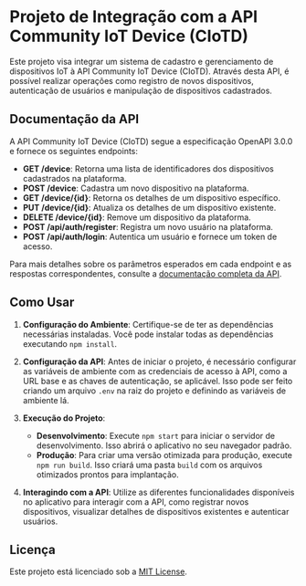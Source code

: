 # Projeto de Integração com a API Community IoT Device (CIoTD)

Este projeto visa integrar um sistema de cadastro e gerenciamento de dispositivos IoT à API Community IoT Device (CIoTD). Através desta API, é possível realizar operações como registro de novos dispositivos, autenticação de usuários e manipulação de dispositivos cadastrados.

## Documentação da API

A API Community IoT Device (CIoTD) segue a especificação OpenAPI 3.0.0 e fornece os seguintes endpoints:

- **GET /device**: Retorna uma lista de identificadores dos dispositivos cadastrados na plataforma.
- **POST /device**: Cadastra um novo dispositivo na plataforma.
- **GET /device/{id}**: Retorna os detalhes de um dispositivo específico.
- **PUT /device/{id}**: Atualiza os detalhes de um dispositivo existente.
- **DELETE /device/{id}**: Remove um dispositivo da plataforma.
- **POST /api/auth/register**: Registra um novo usuário na plataforma.
- **POST /api/auth/login**: Autentica um usuário e fornece um token de acesso.

Para mais detalhes sobre os parâmetros esperados em cada endpoint e as respostas correspondentes, consulte a [documentação completa da API](link_para_documentacao).

## Como Usar

1. **Configuração do Ambiente**: Certifique-se de ter as dependências necessárias instaladas. Você pode instalar todas as dependências executando `npm install`.

2. **Configuração da API**: Antes de iniciar o projeto, é necessário configurar as variáveis de ambiente com as credenciais de acesso à API, como a URL base e as chaves de autenticação, se aplicável. Isso pode ser feito criando um arquivo `.env` na raiz do projeto e definindo as variáveis de ambiente lá.

3. **Execução do Projeto**:
   - **Desenvolvimento**: Execute `npm start` para iniciar o servidor de desenvolvimento. Isso abrirá o aplicativo no seu navegador padrão.
   - **Produção**: Para criar uma versão otimizada para produção, execute `npm run build`. Isso criará uma pasta `build` com os arquivos otimizados prontos para implantação.

4. **Interagindo com a API**: Utilize as diferentes funcionalidades disponíveis no aplicativo para interagir com a API, como registrar novos dispositivos, visualizar detalhes de dispositivos existentes e autenticar usuários.

## Licença

Este projeto está licenciado sob a [MIT License](link_para_licenca).
